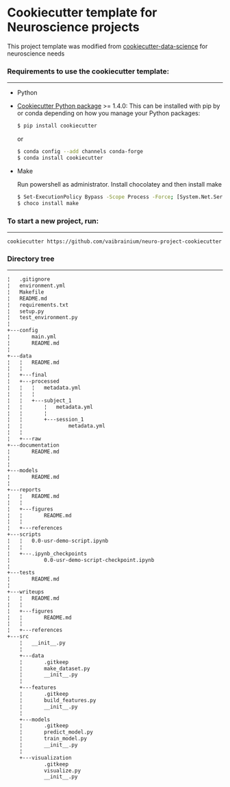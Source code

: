 # Cookiecutter template for Neuroscience projects


This project template was modified from [cookiecutter-data-science](http://drivendata.github.io/cookiecutter-data-science/) for neuroscience needs


### Requirements to use the cookiecutter template:
-----------
 - Python
 - [Cookiecutter Python package](http://cookiecutter.readthedocs.org/en/latest/installation.html) >= 1.4.0: This can be installed with pip by or conda depending on how you manage your Python packages:

	``` bash
	$ pip install cookiecutter
	```

	or

	``` bash
	$ conda config --add channels conda-forge
	$ conda install cookiecutter
	```

 - Make

	Run powershell as administrator.
   Install chocolatey and then install make
	```bash
	$ Set-ExecutionPolicy Bypass -Scope Process -Force; [System.Net.ServicePointManager]::SecurityProtocol = [System.Net.ServicePointManager]::SecurityProtocol -bor 3072; iex ((New-Object System.Net.WebClient).DownloadString('https://community.chocolatey.org/install.ps1'))
	$ choco install make
	```

### To start a new project, run:
------------

    cookiecutter https://github.com/vaibrainium/neuro-project-cookiecutter




### Directory tree
------------

``` bash
¦   .gitignore
¦   environment.yml
¦   Makefile
¦   README.md
¦   requirements.txt
¦   setup.py
¦   test_environment.py
¦   
+---config
¦       main.yml
¦       README.md
¦       
+---data
¦   ¦   README.md
¦   ¦   
¦   +---final
¦   +---processed
¦   ¦   ¦   metadata.yml
¦   ¦   ¦   
¦   ¦   +---subject_1
¦   ¦       ¦   metadata.yml
¦   ¦       ¦   
¦   ¦       +---session_1
¦   ¦               metadata.yml
¦   ¦               
¦   +---raw
+---documentation
¦       README.md
¦       
¦       
+---models
¦       README.md
¦       
+---reports
¦   ¦   README.md
¦   ¦   
¦   +---figures
¦   ¦       README.md
¦   ¦       
¦   +---references
+---scripts
¦   ¦   0.0-usr-demo-script.ipynb
¦   ¦   
¦   +---.ipynb_checkpoints
¦           0.0-usr-demo-script-checkpoint.ipynb
¦           
+---tests
¦       README.md
¦       
+---writeups
¦   ¦   README.md
¦   ¦   
¦   +---figures
¦   ¦       README.md
¦   ¦       
¦   +---references
+---src
    ¦   __init__.py
    ¦   
    +---data
    ¦       .gitkeep
    ¦       make_dataset.py
    ¦       __init__.py
    ¦       
    +---features
    ¦       .gitkeep
    ¦       build_features.py
    ¦       __init__.py
    ¦       
    +---models
    ¦       .gitkeep
    ¦       predict_model.py
    ¦       train_model.py
    ¦       __init__.py
    ¦       
    +---visualization
            .gitkeep
            visualize.py
            __init__.py
```
            